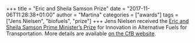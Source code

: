 +++
title = "Eric and Sheila Samson Prize"
date = "2017-11-06T11:28:38+01:00"
author = "Martina"
categories = ["awards"]
tags = ["Jens Nielsen", "biofuels", "prize"]
+++
Jens Nielsen received the [Eric and Sheila Samson Prime Minister’s Prize](http://www.fuelchoicessummit.com/Award.aspx) for Innovation in Alternative Fuels for Transportation. More details are available [on the CfB website](http://www.biosustain.dtu.dk/english/nyhedsbase/nyhed?id=9F3FB216-AEC5-44D2-9612-3C5AFB621924).
